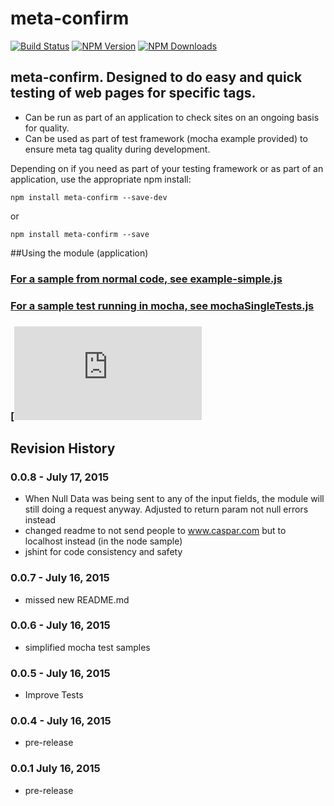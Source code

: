 

# meta-confirm

[![Build Status](https://travis-ci.org/CasparComputer/meta-confirm.svg)](https://travis-ci.org/CasparComputer/meta-confirm.svg)
[![NPM Version](http://img.shields.io/npm/v/meta-confirm.svg?style=flat)](https://www.npmjs.org/package/meta-confirm)
[![NPM Downloads](https://img.shields.io/npm/dm/meta-confirm.svg?style=flat)](https://www.npmjs.org/package/meta-confirm)

## meta-confirm.  Designed to do easy and quick testing of web pages for specific tags.

* Can be run as part of an application to check sites on an ongoing basis for quality.
* Can be used as part of test framework (mocha example provided) to ensure meta tag quality during development.


Depending on if you need as part of your testing framework or as part of an application, use the appropriate npm install:

    npm install meta-confirm --save-dev
or

    npm install meta-confirm --save
     
##Using the module (application)
    
### [For a sample from normal code, see example-simple.js](https://github.com/CasparComputer/meta-confirm/blob/master/examples/example-simple.js)

### [For a sample test running in mocha, see mochaSingleTests.js](https://github.com/CasparComputer/meta-confirm/blob/master/test/mochaSingleTests.js)

### [![nodeJS and Express example from my own site](https://github.com/CasparComputer/meta-confirm/blob/master/examples/example-from_caspar.js)    
   
    

## Revision History

### 0.0.8 - July 17, 2015
- When Null Data was being sent to any of the input fields, the module will still doing a request anyway. Adjusted to return param not null errors instead
- changed readme to not send people to www.caspar.com but to localhost instead (in the node sample)
- jshint for code consistency and safety

### 0.0.7 - July 16, 2015
- missed new README.md

### 0.0.6 - July 16, 2015
- simplified mocha test samples

### 0.0.5 - July 16, 2015
- Improve Tests 

### 0.0.4 - July 16, 2015
- pre-release 

### 0.0.1  July 16, 2015
- pre-release
        
    
    
